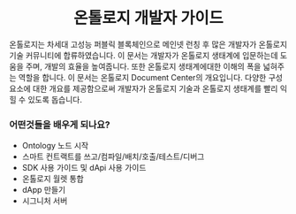 
<h1 align="center">온톨로지 개발자 가이드</h1>

온톨로지는 차세대 고성능 퍼블릭 블록체인으로 메인넷 런칭 후 많은 개발자가 온톨로지 기술 커뮤니티에 합류하였습니다.
이 문서는 개발자가 온톨로지 생태계에 입문하는데 도움을 주며, 개발의 효율을 높여줍니다. 또한 온톨로지 생태계에대한 이해의 폭을 넓혀주는 역할을 합니다. 
이 문서는 온톨로지 Document Center의 개요입니다. 다양한 구성 요소에 대한 개요를 제공함으로써 개발자가 온톨로지 기술과 온톨로지 생태계를 빨리 익힐 수 있도록 돕습니다.


### 어떤것들을 배우게 되나요?

* Ontology 노드 시작
* 스마트 컨트랙트를 쓰고/컴파일/배치/호출/테스트/디버그
* SDK 사용 가이드 및 dApi 사용 가이드
* 온톨로지 월렛 통합
* dApp 만들기
* 시그니처 서버